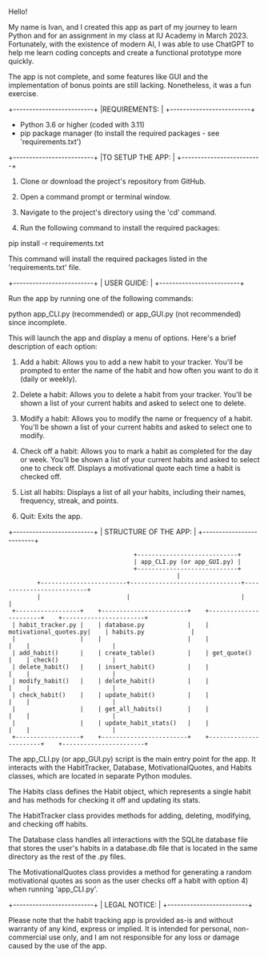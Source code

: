 Hello! 

My name is Ivan, and I created this app as part of my journey to learn Python and for an assignment in my class at IU Academy in March 2023. Fortunately, with the existence of modern AI, I was able to use ChatGPT to help me learn coding concepts and create a functional prototype more quickly.

The app is not complete, and some features like GUI and the implementation of bonus points are still lacking. Nonetheless, it was a fun exercise.


+-------------------------+
|REQUIREMENTS:            |
+-------------------------+

- Python 3.6 or higher (coded with 3.11)
- pip package manager (to install the required packages - see 'requirements.txt')


+-------------------------+
|TO SETUP THE APP:  	  |
+-------------------------+


1) Clone or download the project's repository from GitHub.

2) Open a command prompt or terminal window.

3) Navigate to the project's directory using the 'cd' command.

4) Run the following command to install the required packages: 

pip install -r requirements.txt

This command will install the required packages listed in the 'requirements.txt' file.


+-------------------------+
| USER GUIDE:             |
+-------------------------+

Run the app by running one of the following commands:

python app_CLI.py (recommended) or app_GUI.py (not recommended) since incomplete.

This will launch the app and display a menu of options. Here's a brief description of each option:

1) Add a habit: Allows you to add a new habit to your tracker. You'll be prompted to enter the name of the habit and how often you want to do it (daily or weekly). 

2) Delete a habit: Allows you to delete a habit from your tracker. You'll be shown a list of your current habits and asked to select one to delete.

3) Modify a habit: Allows you to modify the name or frequency of a habit. You'll be shown a list of your current habits and asked to select one to modify.

4) Check off a habit: Allows you to mark a habit as completed for the day or week. You'll be shown a list of your current habits and asked to select one to check off. Displays a motivational quote each time a habit is checked off.

5) List all habits: Displays a list of all your habits, including their names, frequency, streak, and points.

6) Quit: Exits the app.



+-------------------------+
| STRUCTURE OF THE APP:   |
+-------------------------+

                                       +----------------------------+
                                       | app_CLI.py (or app_GUI.py) |
                                       +----------------------------+
                                                   |
            +------------------------+-------------------------------+--------------------------+
            |                        |                               |                          |
     +------------------+    +------------------------+    +-----------------------+    +-----------------------+
     | habit_tracker.py |    | database.py            |    | motivational_quotes.py|    | habits.py             |
     |                  |    |                        |    |                       |    |                       |
     | add_habit()      |    | create_table()         |    | get_quote()           |    | check()               |    
     | delete_habit()   |    | insert_habit()         |    |                       |    |                       |
     | modify_habit()   |    | delete_habit()         |    |                       |    |                       |
     | check_habit()    |    | update_habit()         |    |                       |    |                       |
     |                  |    | get_all_habits()       |    |                       |    |                       |
     |                  |    | update_habit_stats()   |    |                       |    |                       |
     +------------------+    +------------------------+    +-----------------------+    +-----------------------+


The app_CLI.py (or app_GUI.py) script is the main entry point for the app. It interacts with the HabitTracker, Database, MotivationalQuotes, and Habits classes, which are located in separate Python modules. 

The Habits class defines the Habit object, which represents a single habit and has methods for checking it off and updating its stats. 

The HabitTracker class provides methods for adding, deleting, modifying, and checking off habits. 

The Database class handles all interactions with the SQLite database file that stores the user's habits in a database.db file that is located in the same directory as the rest of the .py files. 

The MotivationalQuotes class provides a method for generating a random motivational quotes as soon as the user checks off a habit with option 4) when running 'app_CLI.py'.


+-------------------------+
| LEGAL NOTICE:           |
+-------------------------+

Please note that the habit tracking app is provided as-is and without warranty of any kind, express or implied. It is intended for personal, non-commercial use only, and I am not responsible for any loss or damage caused by the use of the app.
